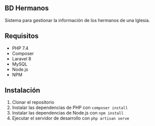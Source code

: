 ## BD Hermanos 
Sistema para gestionar la información de los hermanos de una Iglesia. 

## Requisitos
- PHP 7.4
- Composer
- Laravel 8
- MySQL
- Node.js
- NPM

## Instalación
1. Clonar el repositorio
2. Instalar las dependencias de PHP con `composer install`
3. Instalar las dependencias de Node.js con `npm install`
4. Ejecutar el servidor de desarrollo con `php artisan serve`
